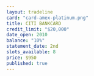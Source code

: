 ```yaml
---
layout: tradeline
card: "card-amex-platinum.png"
title: CITI BANKCARD
credit_limit: "$20,000"
date_open: 2010
balance: "10%"
statement_date: 2nd
slots_available: 8
price: $950
published: true
---
```


